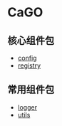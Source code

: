 # CaGO

## 核心组件包

- [config](configs)
- [registry](./registry)

## 常用组件包

- [logger](./pkg/logger)
- [utils](./pkg/utils)

